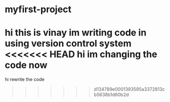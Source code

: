  # myfirst-project
 hi this is vinay im writing code in using version control system
<<<<<<< HEAD
 hi im changing the code now
=======
 hi rewrite the code
>>>>>>> d134789e0001393595a3372813cb5638b1d60b2d
